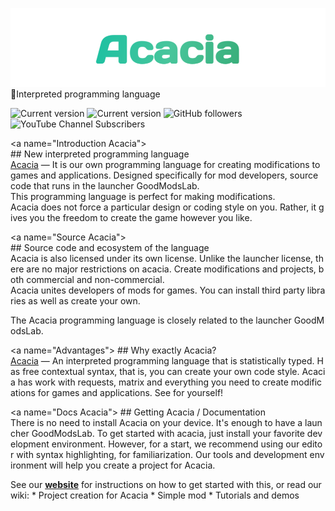 ![Acacia](GoodModsLab/title_logo_acacia.png) 
 💚Interpreted programming language 
  
 ![Current version](https://img.shields.io/badge/GoodModsLab-v0.1.1-%2330BF84) ![Current version](https://img.shields.io/badge/Acacia-v0.1430b-%2330BF84) 
 ![GitHub followers](https://img.shields.io/github/followers/GoodModsLab-Official?style=social)  
 ![YouTube Channel Subscribers](https://img.shields.io/youtube/channel/subscribers/UCWMQHUQ3-Of_pYqNvXZHqFQ?style=social) 
  
 <a name="Introduction Acacia"></a> 
 ## New interpreted programming language 
 [Acacia](https://goodmodslab-official.github.io) — It is our own programming language for creating modifications to games and applications. Designed specifically for mod developers, source code that runs in the launcher GoodModsLab. 
 This programming language is perfect for making modifications. 
 Acacia does not force a particular design or coding style on you. Rather, it gives you the freedom to create the game however you like. 
  
 <a name="Source Acacia"></a> 
 ## Source code and ecosystem of the language 
 Acacia is also licensed under its own license. Unlike the launcher license, there are no major restrictions on acacia. Create modifications and projects, both commercial and non-commercial. 
 Acacia unites developers of mods for games. You can install third party libraries as well as create your own. 
  
 The Acacia programming language is closely related to the launcher GoodModsLab.  
  
 <a name="Advantages"></a> 
 ## Why exactly Acacia? 
 [Acacia](https://goodmodslab-official.github.io) — An interpreted programming language that is statistically typed. Has free contextual syntax, that is, you can create your own code style. Acacia has work with requests, matrix and everything you need to create modifications for games and applications. See for yourself!  
  
 <a name="Docs Acacia"></a> 
 ## Getting Acacia / Documentation 
 There is no need to install Acacia on your device. It's enough to have a launcher GoodModsLab. To get started with acacia, just install your favorite development environment. However, for a start, we recommend using our editor with syntax highlighting, for familiarization. Our tools and development environment will help you create a project for Acacia. 
  
  
 See our __[website](https://goodmodslab-official.github.io)__ for instructions on how to get started with this, or read our wiki: 
 * Project creation for Acacia 
 * Simple mod 
 * Tutorials and demos

